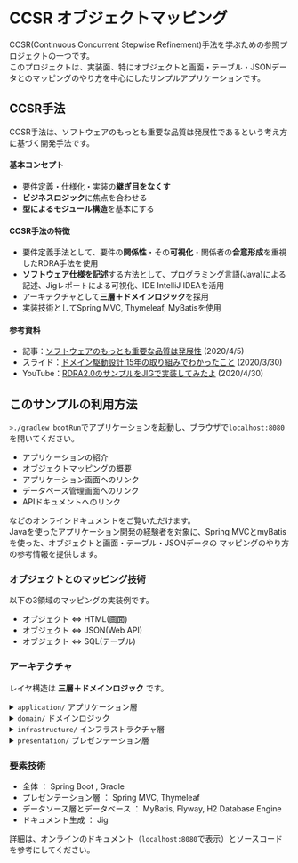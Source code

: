 # CCSR オブジェクトマッピング
CCSR(Continuous Concurrent Stepwise Refinement)手法を学ぶための参照プロジェクトの一つです。  
このプロジェクトは、実装面、特にオブジェクトと画面・テーブル・JSONデータとのマッピングのやり方を中心にしたサンプルアプリケーションです。

## CCSR手法
CCSR手法は、ソフトウェアのもっとも重要な品質は発展性であるという考え方に基づく開発手法です。  

#### 基本コンセプト
- 要件定義・仕様化・実装の**継ぎ目をなくす**
- **ビジネスロジック**に焦点を合わせる
- **型によるモジュール構造**を基本にする

#### CCSR手法の特徴
- 要件定義手法として、要件の**関係性**・その**可視化**・関係者の**合意形成**を重視したRDRA手法を使用
- **ソフトウェア仕様を記述**する方法として、プログラミング言語(Java)による記述、Jigレポートによる可視化、IDE IntelliJ IDEAを活用
- アーキテクチャとして**三層＋ドメインロジック**を採用
- 実装技術としてSpring MVC, Thymeleaf, MyBatisを使用

#### 参考資料
- 記事：[ソフトウェアのもっとも重要な品質は発展性](https://masuda220.hatenablog.com/entry/2020/04/05/172125) (2020/4/5)
- スライド：[ドメイン駆動設計 15年の取り組みでわかったこと](https://www.slideshare.net/masuda220/ss-231096753) (2020/3/30)
- YouTube：[RDRA2.0のサンプルをJIGで実装してみたよ](https://www.youtube.com/watch?v=Jf8y5fd9OhM&feature=youtu.be) (2020/4/30)

## このサンプルの利用方法
```>./gradlew bootRun```でアプリケーションを起動し、ブラウザで```localhost:8080```を開いてください。  
- アプリケーションの紹介
- オブジェクトマッピングの概要
- アプリケーション画面へのリンク
- データベース管理画面へのリンク
- APIドキュメントへのリンク

などのオンラインドキュメントをご覧いただけます。  
Javaを使ったアプリケーション開発の経験者を対象に、Spring MVCとmyBatisを使った、オブジェクトと画面・テーブル・JSONデータの
マッピングのやり方の参考情報を提供します。

### オブジェクトとのマッピング技術
以下の3領域のマッピングの実装例です。
* オブジェクト ⇔ HTML(画面)
* オブジェクト ⇔ JSON(Web API)
* オブジェクト ⇔ SQL(テーブル)

### アーキテクチャ
レイヤ構造は **三層＋ドメインロジック** です。
<details>
<summary><code>application/</code> アプリケーション層</summary>
 <ul>
 <li><code>coordinator/</code> 複合サービス</li>
 <li><code>repository/</code> リポジトリ定義</li>
 <li><code>service/</code> 要素サービス</li>
 </ul>
</details>
<details>
 <summary><code>domain/</code> ドメインロジック</summary>
 <ul>
 <li><code>identity/</code> ← 識別番号</li>
 <li><code>model/</code> モデル</li>
 <li><code>type/</code> 基本型</li>
 </ul>
</details>
<details>
 <summary><code>infrastructure/</code> インフラストラクチャ層</summary>
 <ul>
 <li><code>_configuration/</code> ← 設定</li>
 <li><code>datasource/</code> データソース</li>
 <li><code>transfer/</code> 通信</li>
 </ul>
</details>
<details>
 <summary><code>presentation/</code> プレゼンテーション層</summary>
 <ul>
 <li><code>api/</code> API RESTコントローラ</li>
 <li><code>web/</code> 画面コントローラ</li>
 </ul>
</details>
  
### 要素技術
* 全体 ： Spring Boot , Gradle
* プレゼンテーション層 ： Spring MVC, Thymeleaf
* データソース層とデータベース ： MyBatis, Flyway, H2 Database Engine
* ドキュメント生成 ： Jig

詳細は、オンラインのドキュメント（```localhost:8080```で表示）とソースコードを参考にしてください。